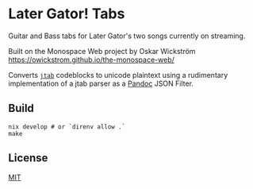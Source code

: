 # Later Gator! Tabs

Guitar and Bass tabs for Later Gator's two songs currently on streaming.

Built on the Monospace Web project by Oskar Wickström https://owickstrom.github.io/the-monospace-web/

Converts [`jtab`](https://jtab.tardate.com/) codeblocks to unicode plaintext using a rudimentary implementation of a jtab parser as a [Pandoc](https://pandoc.org/) JSON Filter.

## Build

```
nix develop # or `direnv allow .`
make
```

## License

[MIT](LICENSE.md)
